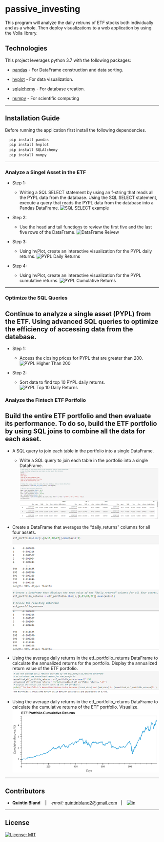# passive_investing

This program will analyze the daily retruns of ETF stocks both individually and as a whole. Then deploy visualizations to a web application by using the Voila library.



## Technologies

This project leverages python 3.7 with the following packages:

* [pandas](https://github.com/pandas-dev/pandas) - For DataFrame construction and data sorting.

* [hvplot](https://pyviz-dev.github.io/hvplot/user_guide/Introduction.html) - For data visualization.

* [sqlalchemy](https://docs.sqlalchemy.org/en/14/intro.html) - For database creation.

* [numpy](https://numpy.org/devdocs/index.html) - For scientific computing
---

## Installation Guide

Before running the application first install the following dependencies.


```python
  pip install pandas
  pip install hvplot
  pip install SQLAlchemy
  pip install numpy
```

---



### Analyze a Singel Asset in the ETF

* Step 1:
    - Writing a SQL SELECT statement by using an f-string that reads all the PYPL data from the database. Using the SQL SELECT statement, execute a query that reads the PYPL data from the database into a Pandas DataFrame.
![SQL SELECT example](../images/SQL_SELECT.png)

* Step 2:
    - Use the head and tail functions to review the first five and the last five rows of the DataFrame.
![DataFrame Reivew](..images/dataframe_review.png)

* Step 3:
    - Using hvPlot, create an interactive visualization for the PYPL daily returns.
![PYPL Daily Returns](../images/pyplot_daily_returns.png)

* Step 4:
    - Using hvPlot, create an interactive visualization for the PYPL cumulative returns.
![PYPL Cumulative Returns](../images/pypl_cumulative_returns_plot.png)

---------------------------------------------------------------------

### Optimize the SQL Queries
## Continue to analyze a single asset (PYPL) from the ETF. Using advanced SQL queries to optimize the efficiency of accessing data from the database.

* Step 1:
    - Access the closing prices for PYPL that are greater than 200. 
![PYPL Higher Than 200](..images/pypl_higher_than_200.png)

* Step 2:
    - Sort data to find top 10 PYPL daily returns.
![PYPL Top 10 Daily Returns](../images/pypl_top_10_returns.png)

### Analyze the Fintech ETF Portfolio
## Build the entire ETF portfolio and then evaluate its performance. To do so, build the ETF portfolio by using SQL joins to combine all the data for each asset.



* A SQL query to join each table in the portfolio into a single DataFrame. 
    - Write a SQL query to join each table in the portfolio into a single DataFrame.
![SQL Joining Stock Tables](images/SQL_joining_stock_tables.png)

* Create a DataFrame that averages the “daily_returns” columns for all four assets.
![ETF Portfolio Returns](images/etf_portfolio_returns.png)

* Using the average daily returns in the etf_portfolio_returns DataFrame to calculate the annualized returns for the portfolio. Display the annualized return value of the ETF portfolio.
![Annualized Return Value](images/annualized_etf_portfolio_returns.png)

* Using the average daily returns in the etf_portfolio_returns DataFrame to calculate the cumulative returns of the ETF portfolio. Visualize.
![Cumulative Returns](images/etf_cumulative_returns_plot.png)

---

## Contributors


*  **Quintin Bland** <span>&nbsp;&nbsp;</span> |
<span>&nbsp;&nbsp;</span> *email:* quintinbland2@gmail.com <span>&nbsp;&nbsp;</span>|
<span>&nbsp;&nbsp;</span> [<img src="images/LI-In-Bug.png" alt="in" width="20"/>](https://www.linkedin.com/in/quintin-bland-a2b94310b/)

---

## License

[![License: MIT](https://img.shields.io/badge/License-MIT-yellow.svg)](LICENSE)